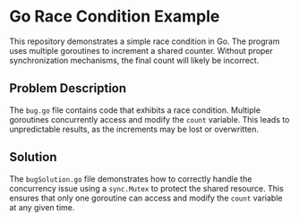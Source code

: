 # Go Race Condition Example

This repository demonstrates a simple race condition in Go.  The program uses multiple goroutines to increment a shared counter. Without proper synchronization mechanisms, the final count will likely be incorrect.

## Problem Description

The `bug.go` file contains code that exhibits a race condition. Multiple goroutines concurrently access and modify the `count` variable.  This leads to unpredictable results, as the increments may be lost or overwritten.

## Solution

The `bugSolution.go` file demonstrates how to correctly handle the concurrency issue using a `sync.Mutex` to protect the shared resource.  This ensures that only one goroutine can access and modify the `count` variable at any given time.